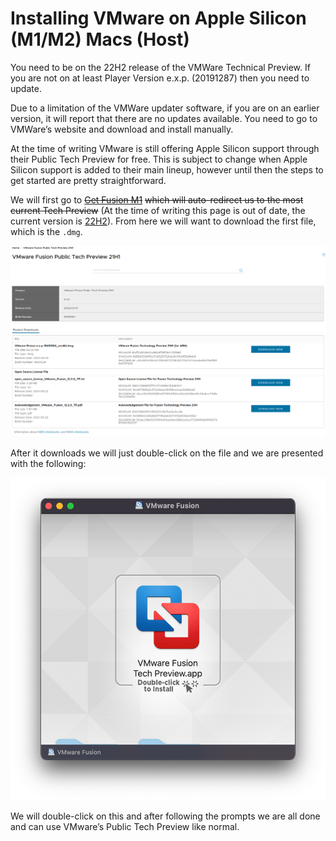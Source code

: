 # Installing VMware on Apple Silicon (M1/M2) Macs (Host)

You need to be on the 22H2 release of the VMWare Technical Preview. If you are not on at least Player Version e.x.p. (20191287) then you need to update.

Due to a limitation of the VMWare updater software, if you are on an earlier version, it will report that there are no updates available. You need to go to VMWare’s website and download and install manually.

At the time of writing VMware is still offering Apple Silicon support through their Public Tech Preview for free. This is subject to change when Apple Silicon support is added to their main lineup, however until then the steps to get started are pretty straightforward.

We will first go to [~~Get Fusion M1~~](https://www.vmware.com/go/get-fusion-m1) ~~which will auto-redirect us to the most current Tech Preview~~ (At the time of writing this page is out of date, the current version is [22H2](https://customerconnect.vmware.com/downloads/get-download?downloadGroup=FUS-PUBTP-22H2)). From here we will want to download the first file, which is the `.dmg`.

[![](<../../../.gitbook/assets/install silicon vmware 1.png>)](<../../../.gitbook/assets/install silicon vmware 1.png>)

After it downloads we will just double-click on the file and we are presented with the following:

[![](<../../../.gitbook/assets/install silicon vmware 2.png>)](<../../../.gitbook/assets/install silicon vmware 2.png>)

We will double-click on this and after following the prompts we are all done and can use VMware’s Public Tech Preview like normal.
